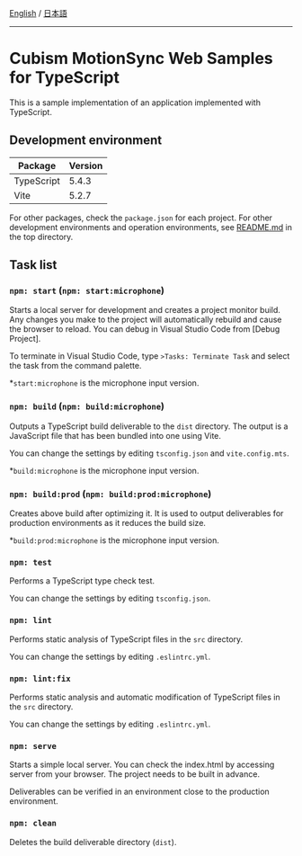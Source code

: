 [English](README.md) / [日本語](README.ja.md)

---

# Cubism MotionSync Web Samples for TypeScript

This is a sample implementation of an application implemented with TypeScript.


## Development environment

| Package | Version |
| --- | --- |
| TypeScript | 5.4.3 |
| Vite | 5.2.7 |

For other packages, check the `package.json` for each project.
For other development environments and operation environments, see [README.md](/README.md) in the top directory.


## Task list

### `npm: start` (`npm: start:microphone`)

Starts a local server for development and creates a project monitor build.
Any changes you make to the project will automatically rebuild and cause the browser to reload.
You can debug in Visual Studio Code from [Debug Project].

To terminate in Visual Studio Code, type `>Tasks: Terminate Task` and select the task from the command palette.

*`start:microphone` is the microphone input version.

### `npm: build` (`npm: build:microphone`)

Outputs a TypeScript build deliverable to the `dist` directory.
The output is a JavaScript file that has been bundled into one using Vite.

You can change the settings by editing `tsconfig.json` and `vite.config.mts`.

*`build:microphone` is the microphone input version.

### `npm: build:prod` (`npm: build:prod:microphone`)

Creates above build after optimizing it.
It is used to output deliverables for production environments as it reduces the build size.

*`build:prod:microphone` is the microphone input version.

### `npm: test`

Performs a TypeScript type check test.

You can change the settings by editing `tsconfig.json`.

### `npm: lint`

Performs static analysis of TypeScript files in the `src` directory.

You can change the settings by editing `.eslintrc.yml`.

### `npm: lint:fix`

Performs static analysis and automatic modification of TypeScript files in the `src` directory.

You can change the settings by editing `.eslintrc.yml`.

### `npm: serve`

Starts a simple local server.
You can check the index.html by accessing server from your browser.
The project needs to be built in advance.

Deliverables can be verified in an environment close to the production environment.

### `npm: clean`

Deletes the build deliverable directory (`dist`).
